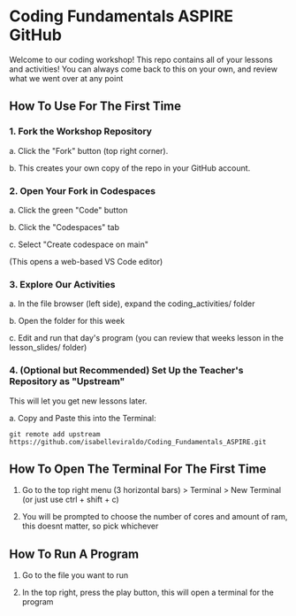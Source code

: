 # Coding Fundamentals ASPIRE GitHub

Welcome to our  coding workshop! This repo contains all of your lessons and activities! You can always come back to this on your own, and review what we went over at any point

## How To Use For The First Time

### 1. Fork the Workshop Repository

a. Click the "Fork" button (top right corner).

b. This creates your own copy of the repo in your GitHub account.

### 2. Open Your Fork in Codespaces

a. Click the green "Code" button

b. Click the "Codespaces" tab

c. Select "Create codespace on main"

(This opens a web-based VS Code editor)

### 3. Explore Our Activities

a. In the file browser (left side), expand the coding_activities/ folder

b. Open the folder for this week

c. Edit and run that day's program (you can review that weeks lesson in the lesson_slides/ folder)

### 4. (Optional but Recommended) Set Up the Teacher's Repository as "Upstream"

This will let you get new lessons later.

a. Copy and Paste this into the Terminal:

```
git remote add upstream https://github.com/isabelleviraldo/Coding_Fundamentals_ASPIRE.git
```

## How To Open The Terminal For The First Time

1. Go to the top right menu (3 horizontal bars) > Terminal > New Terminal (or just use ctrl + shift + c)

2. You will be prompted to choose the number of cores and amount of ram, this doesnt matter, so pick whichever

## How To Run A Program

1. Go to the file you want to run

2. In the top right, press the play button, this will open a terminal for the program